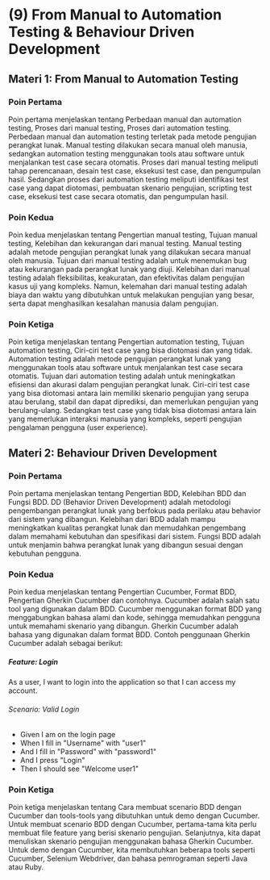 # (9) From Manual to Automation Testing & Behaviour Driven Development

## Materi 1: From Manual to Automation Testing

### Poin Pertama
Poin pertama menjelaskan tentang Perbedaan manual dan automation testing, Proses dari manual testing, Proses dari automation testing. Perbedaan manual dan automation testing terletak pada metode pengujian perangkat lunak. Manual testing dilakukan secara manual oleh manusia, sedangkan automation testing menggunakan tools atau software untuk menjalankan test case secara otomatis. Proses dari manual testing meliputi tahap perencanaan, desain test case, eksekusi test case, dan pengumpulan hasil. Sedangkan proses dari automation testing meliputi identifikasi test case yang dapat diotomasi, pembuatan skenario pengujian, scripting test case, eksekusi test case secara otomatis, dan pengumpulan hasil.

### Poin Kedua
Poin kedua menjelaskan tentang Pengertian manual testing, Tujuan manual testing, Kelebihan dan kekurangan dari manual testing. Manual testing adalah metode pengujian perangkat lunak yang dilakukan secara manual oleh manusia. Tujuan dari manual testing adalah untuk menemukan bug atau kekurangan pada perangkat lunak yang diuji. Kelebihan dari manual testing adalah fleksibilitas, keakuratan, dan efektivitas dalam pengujian kasus uji yang kompleks. Namun, kelemahan dari manual testing adalah biaya dan waktu yang dibutuhkan untuk melakukan pengujian yang besar, serta dapat menghasilkan kesalahan manusia dalam pengujian.

### Poin Ketiga
Poin ketiga menjelaskan tentang Pengertian automation testing, Tujuan automation testing, Ciri-ciri test case yang bisa diotomasi dan yang tidak. Automation testing adalah metode pengujian perangkat lunak yang menggunakan tools atau software untuk menjalankan test case secara otomatis. Tujuan dari automation testing adalah untuk meningkatkan efisiensi dan akurasi dalam pengujian perangkat lunak. Ciri-ciri test case yang bisa diotomasi antara lain memiliki skenario pengujian yang serupa atau berulang, stabil dan dapat diprediksi, dan memerlukan pengujian yang berulang-ulang. Sedangkan test case yang tidak bisa diotomasi antara lain yang memerlukan interaksi manusia yang kompleks, seperti pengujian pengalaman pengguna (user experience).

## Materi 2: Behaviour Driven Development

### Poin Pertama
Poin pertama menjelaskan tentang Pengertian BDD, Kelebihan BDD dan Fungsi BDD. DD (Behavior Driven Development) adalah metodologi pengembangan perangkat lunak yang berfokus pada perilaku atau behavior dari sistem yang dibangun. Kelebihan dari BDD adalah mampu meningkatkan kualitas perangkat lunak dan memudahkan pengembang dalam memahami kebutuhan dan spesifikasi dari sistem. Fungsi BDD adalah untuk menjamin bahwa perangkat lunak yang dibangun sesuai dengan kebutuhan pengguna.

### Poin Kedua
Poin kedua menjelaskan tentang Pengertian Cucumber, Format BDD, Pengertian Gherkin Cucumber dan contohnya. Cucumber adalah salah satu tool yang digunakan dalam BDD. Cucumber menggunakan format BDD yang menggabungkan bahasa alami dan kode, sehingga memudahkan pengguna untuk memahami skenario yang dibangun. Gherkin Cucumber adalah bahasa yang digunakan dalam format BDD. Contoh penggunaan Gherkin Cucumber adalah sebagai berikut: 

##### Feature: Login
As a user, I want to login into the application so that I can access my account.

###### Scenario: Valid Login
- Given I am on the login page
- When I fill in "Username" with "user1"
- And I fill in "Password" with "password1"
- And I press "Login"
- Then I should see "Welcome user1"

### Poin Ketiga
Poin ketiga menjelaskan tentang Cara membuat scenario BDD dengan Cucumber dan tools-tools yang dibutuhkan untuk demo dengan Cucumber. Untuk membuat scenario BDD dengan Cucumber, pertama-tama kita perlu membuat file feature yang berisi skenario pengujian. Selanjutnya, kita dapat menuliskan skenario pengujian menggunakan bahasa Gherkin Cucumber. Untuk demo dengan Cucumber, kita membutuhkan beberapa tools seperti Cucumber, Selenium Webdriver, dan bahasa pemrograman seperti Java atau Ruby.
